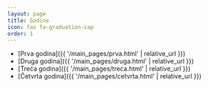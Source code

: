 ```yaml
---
layout: page
title: Godine
icon: fas fa-graduation-cap
order: 1
---
```


- [Prva godina]({{ '/main_pages/prva.html' | relative_url }})
- [Druga godina]({{ '/main_pages/druga.html' | relative_url }})
- [Treća godina]({{ '/main_pages/treca.html' | relative_url }})
- [Četvrta godina]({{ '/main_pages/cetvrta.html' | relative_url }})

